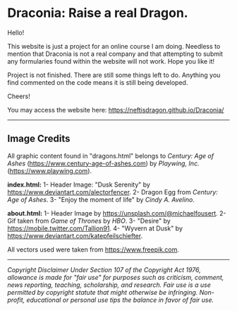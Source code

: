 # Draconia: Raise a real Dragon.

Hello!

This website is just a project for an online course I am doing. Needless to mention that Draconia is not a real company and that attempting to submit any formularies found within the website will not work.
Hope you like it!

Project is not finished. There are still some things left to do. Anything you find commented on the code means it is still being developed.

Cheers!

You may access the website here: https://neftisdragon.github.io/Draconia/

* * *

## Image Credits

All graphic content found in "dragons.html" belongs to *Century: Age of Ashes* (https://www.century-age-of-ashes.com) by *Playwing, Inc.* (https://www.playwing.com).

**index.html:**
1- Header Image: "Dusk Serenity" by https://www.deviantart.com/alectorfencer.
2- Dragon Egg from *Century: Age of Ashes*.
3- "Enjoy the moment of life" by *Cindy A. Avelino*.

**about.html:**
1- Header Image by https://unsplash.com/@michaelfousert.
2- Gif taken from *Game of Thrones* by *HBO*.
3- "Desire" by https://mobile.twitter.com/Tallion91.
4- "Wyvern at Dusk" by https://www.deviantart.com/katepfeilschiefter.

All vectors used were taken from https://www.freepik.com.

* * *

*Copyright Disclaimer Under Section 107 of the Copyright Act 1976, allowance is made for "fair use" for purposes such as criticism, comment, news reporting, teaching, scholarship, and research. Fair use is a use permitted by copyright statute that might otherwise be infringing. Non-profit, educational or personal use tips the balance in favor of fair use.*